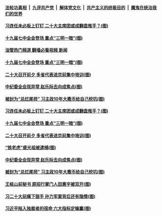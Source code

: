####  [法轮功真相](../../../../basic/blob/master/README.md?t=10100701) &nbsp;|&nbsp; [九评共产党](../../../../9ping.md/blob/master/README.md?t=10100701) &nbsp;|&nbsp; [解体党文化](../../../../jtdwh.md/blob/master/README.md?t=10100701)  &nbsp;|&nbsp; [共产主义的终极目的](../../../../gczydzjmd.md/blob/master/README.md?t=10100701) &nbsp;|&nbsp; [魔鬼在统治我们的世界](../../../../mgztzwmdsj.md/blob/master/README.md?t=10100701) 


#### [习连任未必板上钉钉 二十大主席团或成翻盘推手？(图)](../pages/p2/1018673.md?t=10100701) 

#### [十九届七中全会登场 重点“三明一暗”(图)](../pages/p2/1018704.md?t=10100701) 
#### [油管热门频道 翻墙必看视频 新闻](http://209.250.226.216:81/youtube.html?10100701)
#### [十九届七中全会登场 重点“三明一暗”(图)](../pages/p2/1018704.md?t=10100701) 

#### [二十大召开前夕 多省代表进京前集中培训(图)](../pages/p2/1018702.md?t=10100701) 

#### [中纪委全会现异常 赵乐际去向成焦点(图)](../pages/p2/1018603.md?t=10100701) 

#### [被封为“总烂尾师” 习主政10年大撒币给自己挖坑(图)](../pages/p2/1018594.md?t=10100701) 


#### [习连任未必板上钉钉 二十大主席团或成翻盘推手？(图)](../pages/p2/1018673.md?t=10100701) 

#### [十九届七中全会登场 重点“三明一暗”(图)](../pages/p2/1018704.md?t=10100701) 

#### [二十大召开前夕 多省代表进京前集中培训(图)](../pages/p2/1018702.md?t=10100701) 


#### [“铁老虎”盛光祖被逮捕(图)](../pages/p2/1018666.md?t=10100701) 

#### [中纪委全会现异常 赵乐际去向成焦点(图)](../pages/p2/1018603.md?t=10100701) 

#### [被封为“总烂尾师” 习主政10年大撒币给自己挖坑(图)](../pages/p2/1018594.md?t=10100701) 



#### [王岐山前秘书 原招行掌门人田惠宇被双开(图)](../pages/p2/1018613.md?t=10100701) 




#### [习二十大前痛下狠手 孙力军案背后还有隐情(图)](../pages/p2/1018534.md?t=10100701) 


#### [习近平陷入独裁者的宿命 六大指标定输赢(图)](../pages/p2/1018499.md?t=10100701) 




<img src='http://gfw-breaker.win/goodnews/indexes/p2.md' width='0px' height='0px'/>
